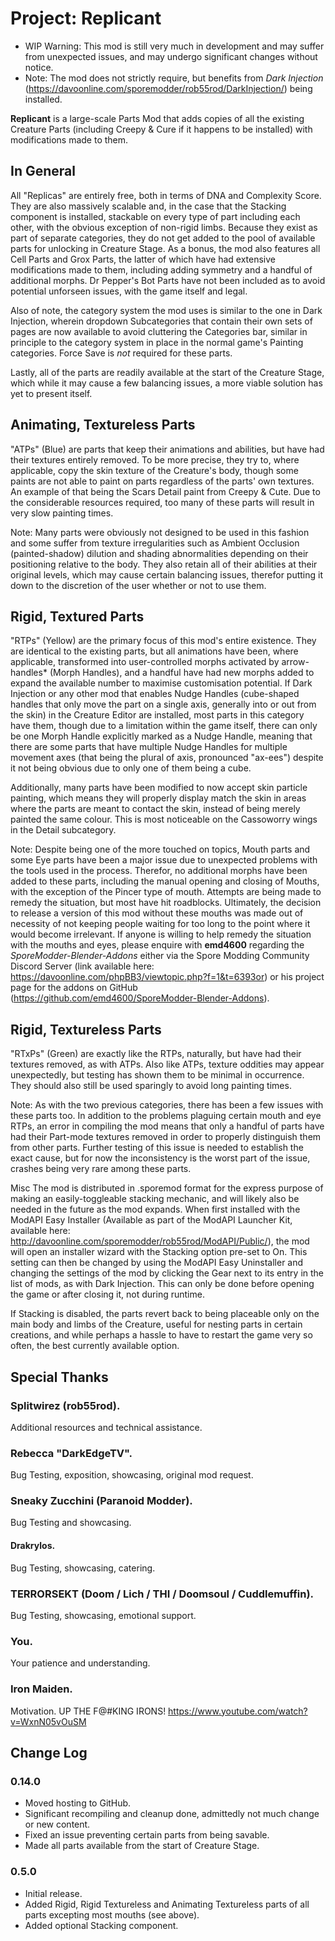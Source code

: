 # Project: Replicant
* WIP Warning: This mod is still very much in development and may suffer from unexpected issues, and may undergo significant changes without notice. 
* Note: The mod does not strictly require, but benefits from *Dark Injection* (https://davoonline.com/sporemodder/rob55rod/DarkInjection/) being installed.

**Replicant** is a large-scale Parts Mod that adds copies of all the existing Creature Parts (including Creepy & Cure if it happens to be installed) with modifications made to them.

## In General
All "Replicas" are entirely free, both in terms of DNA and Complexity Score. They are also massively scalable and, in the case that the Stacking component is installed, stackable on every type of part including each other, with the obvious exception of non-rigid limbs. Because they exist as part of separate categories, they do not get added to the pool of available parts for unlocking in Creature Stage. As a bonus, the mod also features all Cell Parts and Grox Parts, the latter of which have had extensive modifications made to them, including adding symmetry and a handful of additional morphs. Dr Pepper's Bot Parts have not been included as to avoid potential unforseen issues, with the game itself and legal.

Also of note, the category system the mod uses is similar to the one in Dark Injection, wherein dropdown Subcategories that contain their own sets of pages are now available to avoid cluttering the Categories bar, similar in principle to the category system in place in the normal game's Painting categories. Force Save is *not* required for these parts.

Lastly, all of the parts are readily available at the start of the Creature Stage, which while it may cause a few balancing issues, a more viable solution has yet to present itself.

## Animating, Textureless Parts
"ATPs" (Blue) are parts that keep their animations and abilities, but have had their textures entirely removed. To be more precise, they try to, where applicable, copy the skin texture of the Creature's body, though some paints are not able to paint on parts regardless of the parts' own textures. An example of that being the Scars Detail paint from Creepy & Cute. Due to the considerable resources required, too many of these parts will result in very slow painting times.

Note: Many parts were obviously not designed to be used in this fashion and some suffer from texture irregularities such as Ambient Occlusion (painted-shadow) dilution and shading abnormalities depending on their positioning relative to the body. They also retain all of their abilities at their original levels, which may cause certain balancing issues, therefor putting it down to the discretion of the user whether or not to use them.

## Rigid, Textured Parts
"RTPs" (Yellow) are the primary focus of this mod's entire existence. They are identical to the existing parts, but all animations have been, where applicable, transformed into user-controlled morphs activated by arrow-handles* (Morph Handles), and a handful have had new morphs added to expand the available number to maximise customisation potential. If Dark Injection or any other mod that enables Nudge Handles (cube-shaped handles that only move the part on a single axis, generally into or out from the skin) in the Creature Editor are installed, most parts in this category have them, though due to a limitation within the game itself, there can only be one Morph Handle explicitly marked as a Nudge Handle, meaning that there are some parts that have multiple Nudge Handles for multiple movement axes (that being the plural of axis, pronounced "ax-ees") despite it not being obvious due to only one of them being a cube.

Additionally, many parts have been modified to now accept skin particle painting, which means they will properly display match the skin in areas where the parts are meant to contact the skin, instead of being merely painted the same colour. This is most noticeable on the Cassoworry wings in the Detail subcategory.

Note: Despite being one of the more touched on topics, Mouth parts and some Eye parts have been a major issue due to unexpected problems with the tools used in the process. Therefor, no additional morphs have been added to these parts, including the manual opening and closing of Mouths, with the exception of the Pincer type of mouth. Attempts are being made to remedy the situation, but most have hit roadblocks. Ultimately, the decision to release a version of this mod without these mouths was made out of necessity of not keeping people waiting for too long to the point where it would become irrelevant. If anyone is willing to help remedy the situation with the mouths and eyes, please enquire with **emd4600** regarding the *SporeModder-Blender-Addons* either via the Spore Modding Community Discord Server (link available here: https://davoonline.com/phpBB3/viewtopic.php?f=1&t=6393or) or his project page for the addons on GitHub (https://github.com/emd4600/SporeModder-Blender-Addons).

## Rigid, Textureless Parts
"RTxPs" (Green) are exactly like the RTPs, naturally, but have had their textures removed, as with ATPs. Also like ATPs, texture oddities may appear unexpectedly, but testing has shown them to be minimal in occurrence. They should also still be used sparingly to avoid long painting times.

Note: As with the two previous categories, there has been a few issues with these parts too. In addition to the problems plaguing certain mouth and eye RTPs, an error in compiling the mod means that only a handful of parts have had their Part-mode textures removed in order to properly distinguish them from other parts. Further testing of this issue is needed to establish the exact cause, but for now the inconsistency is the worst part of the issue, crashes being very rare among these parts.

Misc
The mod is distributed in .sporemod format for the express purpose of making an easily-toggleable stacking mechanic, and will likely also be needed in the future as the mod expands. When first installed with the ModAPI Easy Installer (Available as part of the ModAPI Launcher Kit, available here: http://davoonline.com/sporemodder/rob55rod/ModAPI/Public/), the mod will open an installer wizard with the Stacking option pre-set to On. This setting can then be changed by using the ModAPI Easy Uninstaller and changing the settings of the mod by clicking the Gear next to its entry in the list of mods, as with Dark Injection. This can only be done before opening the game or after closing it, not during runtime.

If Stacking is disabled, the parts revert back to being placeable only on the main body and limbs of the Creature, useful for nesting parts in certain creations, and while perhaps a hassle to have to restart the game very so often, the best currently available option.

## Special Thanks
### Splitwirez (rob55rod).
Additional resources and technical assistance.

### Rebecca "DarkEdgeTV".
Bug Testing, exposition, showcasing, original mod request.

### Sneaky Zucchini (Paranoid Modder).
Bug Testing and showcasing.

#### Drakrylos.
Bug Testing, showcasing, catering.

### TERRORSEKT (Doom / Lich / THI / Doomsoul / Cuddlemuffin).
Bug Testing, showcasing, emotional support.

### You.
Your patience and understanding.

### Iron Maiden.
Motivation. UP THE F@#KING IRONS!
https://www.youtube.com/watch?v=WxnN05vOuSM

## Change Log
### 0.14.0
* Moved hosting to GitHub.
* Significant recompiling and cleanup done, admittedly not much change or new content.
* Fixed an issue preventing certain parts from being savable.
* Made all parts available from the start of Creature Stage.

### 0.5.0
* Initial release.
* Added Rigid, Rigid Textureless and Animating Textureless parts of all parts excepting most mouths (see above).
* Added optional Stacking component.
